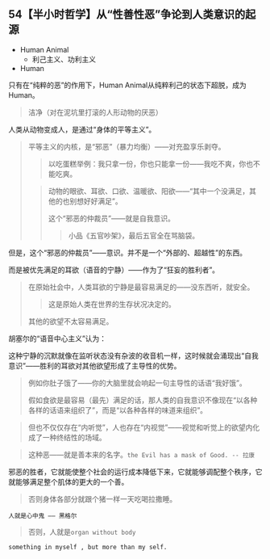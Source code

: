 ## 54【半小时哲学】从“性善性恶”争论到人类意识的起源

* Human Animal
  * 利己主义、功利主义
* Human

只有在“纯粹的恶”的作用下，Human Animal从纯粹利己的状态下超脱，成为Human。

> 洁净（对在泥坑里打滚的人形动物的厌恶）

人类从动物变成人，是通过“身体的平等主义”。

> 平等主义的内核，是“邪恶”（暴力均衡）——对充盈享乐剥夺。
>
> >  以吃蛋糕举例：我只拿一份，你也只能拿一份——我吃不爽，你也不能吃爽。
>
> > 动物的眼欲、耳欲、口欲、温暖欲、阳欲——“其中一个没满足，其他的也别想好好满足”。
> >
> > 这个“邪恶的仲裁员”——就是自我意识。
> >
> > > 小品《五官吵架》，最后五官全在骂脑袋。

但是，这个“邪恶的仲裁员”——意识。并不是一个“外部的、超越性”的东西。

而是被优先满足的耳欲（语音的宁静）——作为了“狂妄的胜利者”。

> 在原始社会中，人类耳欲的宁静是最容易满足的——没东西听，就安全。
>
> > 这是原始人类在世界的生存状况决定的。
>
> 其他的欲望不太容易满足。

胡塞尔的“语音中心主义”认为：

这种宁静的沉默就像在监听状态没有杂波的收音机一样，这时候就会涌现出“自我意识”——胜利的耳欲对其他欲望形成了主导性的优势。

> 例如你肚子饿了——你的大脑里就会响起一句主导性的话语“我好饿”。
>
> 假如食欲是最容易（最先）满足的话，那人类的自我意识不像现在“以各种各样的话语来组织了”，而是“以各种各样的味道来组织”。

> 但也不仅仅存在“内听觉”，人也存在“内视觉”——视觉和听觉上的欲望内化成了一种终结性的场域。

> 这种恶——就是善本来的名字。`the Evil has a mask of Good. -- 拉康`

邪恶的胜者，它就能使整个社会的运行成本降低下来，它就能够调配整个秩序，它就能够满足整个肌体的更大的一个善。

> 否则身体各部分就跟个猪一样一天吃喝拉撒睡。

`人就是心中鬼 —— 黑格尔`

> 否则，人就是`organ without body`

`something in myself , but more than my self.`

